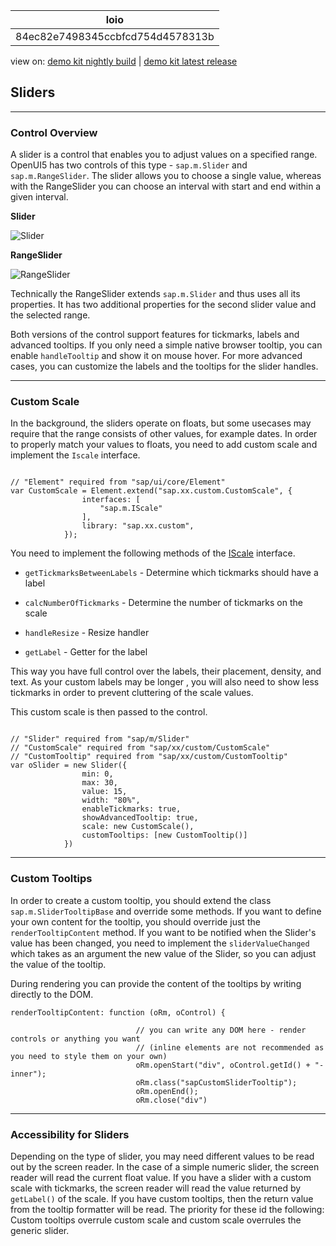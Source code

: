 <!-- loio84ec82e7498345ccbfcd754d4578313b -->

| loio |
| -----|
| 84ec82e7498345ccbfcd754d4578313b |

<div id="loio">

view on: [demo kit nightly build](https://sdk.openui5.org/nightly/#/topic/84ec82e7498345ccbfcd754d4578313b) | [demo kit latest release](https://sdk.openui5.org/topic/84ec82e7498345ccbfcd754d4578313b)</div>

## Sliders

***

<a name="loio84ec82e7498345ccbfcd754d4578313b__section_dnk_kqr_pdb"/>

### Control Overview

A slider is a control that enables you to adjust values on a specified range. OpenUI5 has two controls of this type - `sap.m.Slider` and `sap.m.RangeSlider`. The slider allows you to choose a single value, whereas with the RangeSlider you can choose an interval with start and end within a given interval.

  
  
**Slider**

![](images/loio18fb5f88c2fb45f994f3567279b20e49_HiRes.png "Slider")

  
  
**RangeSlider**

![](images/loio923cc5ea784a4c87826b01fd922cbed2_HiRes.png "RangeSlider")

Technically the RangeSlider extends `sap.m.Slider` and thus uses all its properties. It has two additional properties for the second slider value and the selected range.

Both versions of the control support features for tickmarks, labels and advanced tooltips. If you only need a simple native browser tooltip, you can enable `handleTooltip` and show it on mouse hover. For more advanced cases, you can customize the labels and the tooltips for the slider handles.

***

<a name="loio84ec82e7498345ccbfcd754d4578313b__section_ggb_lqr_pdb"/>

### Custom Scale

In the background, the sliders operate on floats, but some usecases may require that the range consists of other values, for example dates. In order to properly match your values to floats, you need to add custom scale and implement the `Iscale` interface.

```

// "Element" required from "sap/ui/core/Element"
var CustomScale = Element.extend("sap.xx.custom.CustomScale", {
				interfaces: [
					"sap.m.IScale"
				],
				library: "sap.xx.custom",
			});
```

You need to implement the following methods of the [IScale](https://sdk.openui5.org/api/sap.m.IScale) interface.

-   `getTickmarksBetweenLabels` - Determine which tickmarks should have a label

-   `calcNumberOfTickmarks` - Determine the number of tickmarks on the scale

-   `handleResize` - Resize handler

-   `getLabel` - Getter for the label


This way you have full control over the labels, their placement, density, and text. As your custom labels may be longer , you will also need to show less tickmarks in order to prevent cluttering of the scale values.

This custom scale is then passed to the control.

```

// "Slider" required from "sap/m/Slider"
// "CustomScale" required from "sap/xx/custom/CustomScale"
// "CustomTooltip" required from "sap/xx/custom/CustomTooltip"
var oSlider = new Slider({
				min: 0,
				max: 30,
				value: 15,
				width: "80%",
				enableTickmarks: true,
				showAdvancedTooltip: true,
				scale: new CustomScale(),
				customTooltips: [new CustomTooltip()]
			})
```

***

<a name="loio84ec82e7498345ccbfcd754d4578313b__section_i4c_4qr_pdb"/>

### Custom Tooltips

In order to create a custom tooltip, you should extend the class `sap.m.SliderTooltipBase` and override some methods. If you want to define your own content for the tooltip, you should override just the `renderTooltipContent` method. If you want to be notified when the Slider's value has been changed, you need to implement the `sliderValueChanged` which takes as an argument the new value of the Slider, so you can adjust the value of the tooltip.

During rendering you can provide the content of the tooltips by writing directly to the DOM.

```
renderTooltipContent: function (oRm, oControl) {

							// you can write any DOM here - render controls or anything you want
							// (inline elements are not recommended as you need to style them on your own)
							oRm.openStart("div", oControl.getId() + "-inner");
							oRm.class("sapCustomSliderTooltip");
							oRm.openEnd();
							oRm.close("div")
```

***

<a name="loio84ec82e7498345ccbfcd754d4578313b__section_l3d_vkp_tdb"/>

### Accessibility for Sliders

Depending on the type of slider, you may need different values to be read out by the screen reader. In the case of a simple numeric slider, the screen reader will read the current float value. If you have a slider with a custom scale with tickmarks, the screen reader will read the value returned by `getLabel()` of the scale. If you have custom tooltips, then the return value from the tooltip formatter will be read. The priority for these id the following: Custom tooltips overrule custom scale and custom scale overrules the generic slider.

